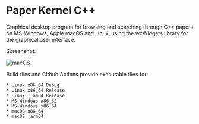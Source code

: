 Paper Kernel C++
================

Graphical desktop program for browsing and searching through C++ papers on MS-Windows, Apple macOS and Linux, using the wxWidgets library for the graphical user interface.

Screenshot:

![macOS](https://github.com/user-attachments/assets/c3982ccf-c621-444a-bd74-9b2cd5f28544)

Build files and Github Actions provide executable files for:

    * Linux x86_64 Debug
    * Linux x86_64 Release
    * Linux   am64 Release
    * MS-Windows x86_32
    * MS-Windows x86_64
    * macOS x86_64
    * macOS  arm64


